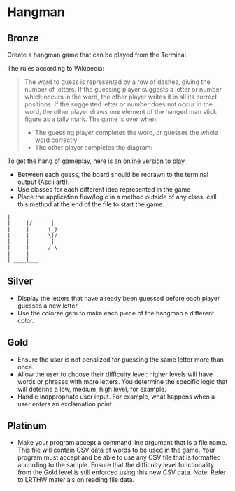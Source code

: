 # Hangman

## Bronze
Create a hangman game that can be played from the Terminal.

The rules according to Wikipedia:

> The word to guess is represented by a row of dashes, giving the number of letters. If the guessing player suggests a letter or number which occurs in the word, the other player writes it in all its correct positions. If the suggested letter or number does not occur in the word, the other player draws one element of the hanged man stick figure as a tally mark. The game is over when:
>
> - The guessing player completes the word, or guesses the whole word correctly
> - The other player completes the diagram:

To get the hang of gameplay, here is an [online version to play](http://www.playhangman.com/PH.asp?g=cats)
- Between each guess, the board should be redrawn to the terminal output (Ascii art!).
- Use classes for each different idea represented in the game
- Place the application flow/logic in a method outside of any class,  call this method at the end of the file to start the game.

```
|     _________
|     |/      |
|     |      (_)
|     |      \|/
|     |       |
|     |      / \
|     |
| ____|___
```

## Silver
- Display the letters that have already been guessed before each player guesses a new letter.
- Use the colorze gem to make each piece of the hangman a different color.

## Gold
- Ensure the user is not penalized for guessing the same letter more than once.
- Allow the user to choose their difficulty level: higher levels will have words or phrases with more letters. You determine the specific logic that will deterine a low, medium, high level, for example.
- Handle inappropriate user input. For example, what happens when a user enters an exclamation point. 

## Platinum
- Make your program accept a command line argument that is a file name. This file will contain CSV data of words to be used in the game. Your program must accept and be able to use any CSV file that is formatted according to the sample. Ensure that the difficulty level functionality from the Gold level is still enforced using this new CSV data.
Note: Refer to LRTHW materials on reading file data.